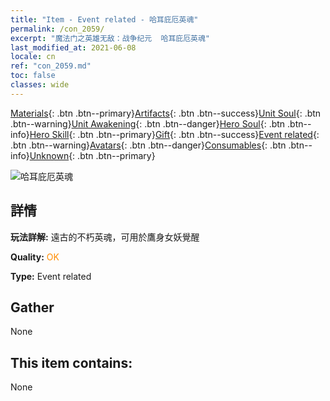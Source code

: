 ```yaml
---
title: "Item - Event related - 哈耳庇厄英魂"
permalink: /con_2059/
excerpt: "魔法门之英雄无敌：战争纪元  哈耳庇厄英魂"
last_modified_at: 2021-06-08
locale: cn
ref: "con_2059.md"
toc: false
classes: wide
---
```

 [Materials](/ItemsCN/){: .btn .btn--primary}[Artifacts](/ItemsCN/Artifacts/){: .btn .btn--success}[Unit Soul](/ItemsCN/UnitSoul/){: .btn .btn--warning}[Unit Awakening](/ItemsCN/UnitAwakening/){: .btn .btn--danger}[Hero Soul](/ItemsCN/HeroSoul/){: .btn .btn--info}[Hero Skill](/ItemsCN/HeroSkill/){: .btn .btn--primary}[Gift](/ItemsCN/Gift/){: .btn .btn--success}[Event related](/ItemsCN/Events/){: .btn .btn--warning}[Avatars](/ItemsCN/Avatars/){: .btn .btn--danger}[Consumables](/ItemsCN/Consumables/){: .btn .btn--info}[Unknown](/ItemsCN/Unknown/){: .btn .btn--primary}

 ![哈耳庇厄英魂](/images/t/juexing_702.jpg)

## 詳情
 **玩法詳解:** 遠古的不朽英魂，可用於鷹身女妖覺醒

 **Quality:** <span style="color: #FF8C00">OK</span>

 **Type:** Event related

## Gather

  None

## This item contains:

  None

